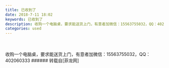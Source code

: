 ```yaml
---
title: 已收到了
date: 2018-7-11 18:02
keywords: 已收到了
description: 收购一个电脑桌，要求能送货上门，有意者加微信：15563755032，QQ：402060333
categories: used
---
```

<td class="t_f" id="postmessage_1502641">

<br/>
<br/>
收购一个电脑桌，要求能送货上门，有意者加微信：15563755032，QQ：402060333</td>
###### 转载自[菲龙网]